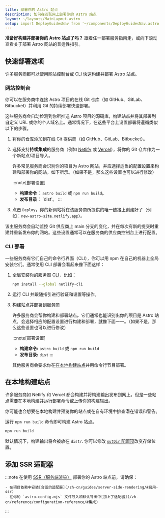 ```yaml
---
title: 部署你的 Astro 站点
description: 如何在互联网上部署你的 Astro 站点
layout: ~/layouts/MainLayout.astro
setup: import DeployGuidesNav from '~/components/DeployGuidesNav.astro';
---
```

**准备好构建并部署你的 Astro 站点了吗？** 跟着任一部署服务指南走，或向下滚动查看关于部署 Astro 网站的普适性指引。

<DeployGuidesNav />

## 快速部署选项

许多服务商都可以使用网站控制台或 CLI 快速构建并部署 Astro 站点。

### 网站控制台

你可以在服务商中连接 Astro 项目的在线 Git 仓库（如 GitHub、GitLab、Bitbucket）并利用 Git 的持续部署快速部署。

这些服务商会自动检测到你所推送 Astro 项目的源码库，构建站点并将其部署到自定义 URL 或你的个人域名上。通常情况下，在这些平台上设置部署将遵循类似以下的步骤。

1. 将你的仓库添加到在线 Git 提供商（如 GitHub、GitLab、Bitbucket）。

1. 选择支持**持续集成**的服务商（例如 [Netlify](/zh-cn/guides/deploy/netlify/) 或 [Vercel](/zh-cn/guides/deploy/vercel/)），将你的 Git 仓库作为一个新站点/项目导入。

    许多常见服务商会识别你的项目为 Astro 网站，并应选择适当的配置设置来构建和部署你的网站，如下所示。（如果不是，那么这些设置也可以进行修改）

    :::note[部署设置]
    - **构建命令：** `astro build` 或 `npm run build`。
    - **发布目录：** `dist'。
    :::

1. 点击 `Deploy`，你的新网站将在该服务商所提供的唯一链接上创建好了（例如：`new-astro-site.netlify.app`）。


该主服务商会自动监控 Git 供应商上 main 分支的变化，并在每次有新的提交时重建并重新发布你的网站。这些设置通常可以在服务商的供应商控制台上进行配置。

### CLI 部署

一些服务商有它们自己的命令行界面（CLI），你可以用 npm 在自己的机器上全局安装它们。通常使用 CLI 部署会看起来像下面这样：

1. 全局安装你的服务器 CLI，比如：

    ```bash
    npm install --global netlify-cli
    ```

1. 运行 CLI 并跟随指引进行验证和设置等操作。

1. 构建站点并部署到服务商

    许多服务商会帮你构建和部署站点。它们通常也能识别出你的项目是 Astro 站点，会选择相应的配置设置进行构建和部署，就像下面一一。（如果不是，那么这些设置也可以进行修改）

    :::note[部署设置]
    - **构建命令:** `astro build` 或 `npm run build`
    - **发布目录:** `dist`
    :::


    其他服务商会要求你在[在本地构建站点](#在本地构建站点)并用命令行节目部署。

## 在本地构建站点

许多服务商如 Netlify 和 Vercel 都会构建并将构建输出发布到网上。但是一些站点需要在本地构建并运行部署命令或上传你的构建输出。

你可能也会想要在本地构建并预览你的站点或在自有环境中排查潜在错误和警告。

运行 `npm run build` 命令即可构建 Astro 站点。

```bash
npm run build
```

默认情况下，构建输出将会被放在 `dist/`. 你可以修改 [`outDir` 配置项](/zh-cn/reference/configuration-reference/#outdir)改变存储位置。

## 添加 SSR 适配器

:::note
在使用 [SSR（服务端渲染）](/zh-cn/guides/server-side-rendering/) 部署你的 Astro 站点前，请确保：

    - 在项目依赖中安装[合适的适配器](/zh-cn/guides/server-side-rendering/#启用-ssr)
    - 在你的 `astro.config.mjs` 文件导入和默认导出中[加上了适配器](/zh-cn/reference/configuration-reference/#集成)
:::
